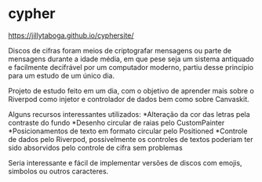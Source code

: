 # cypher

https://jillytaboga.github.io/cyphersite/

Discos de cifras foram meios de criptografar mensagens ou parte de mensagens durante a idade média, em que pese seja um sistema antiquado e facilmente decifrável por um computador moderno, partiu desse princípio para um estudo de um único dia.

Projeto de estudo feito em um dia, com o objetivo de aprender mais sobre o Riverpod como injetor e controlador de dados bem como sobre Canvaskit.

Alguns recursos interessantes utilizados:
*Alteração da cor das letras pela contraste do fundo
*Desenho circular de raias pelo CustomPainter
*Posicionamentos de texto em formato circular pelo Positioned
*Controle de dados pelo Riverpod, possivelmente os controles de textos poderiam ter sido absorvidos pelo controle de cifra sem problemas

Seria interessante e fácil de implementar versões de discos com emojis, simbolos ou outros caracteres.
